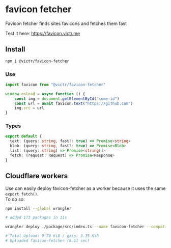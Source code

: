 # favicon fetcher

Favicon fetcher finds sites favicons and fetches them fast

Test it here: https://favicon.victr.me

## Install

```bash
npm i @victr/favicon-fetcher
```

### Use

```ts
import favicon from "@victr/favicon-fetcher"

window.onload = async function () {
	const img = document.getElementById("some-id")
	const url = await favicon.text("https://github.com")
	img.src = url
}
```

### Types

```ts
export default {
  text: (query: string, fast?: true) => Promise<string>
  blob: (query: string, fast?: true) => Promise<Blob>
  list: (query: string) => Promise<string[]>
  fetch: (request: Request) => Promise<Response>
}
```

## Cloudflare workers

Use can easily deploy favicon-fetcher as a worker because it uses the same `export fetch()`.\
To do so:

```bash
npm install --global wrangler

# added 173 packages in 11s

wrangler deploy ./package/src/index.ts --name favicon-fetcher --compatibility-date 2025-01-13

# Total Upload: 9.70 KiB / gzip: 3.15 KiB
# Uploaded favicon-fetcher (8.11 sec)
```
